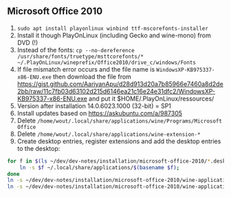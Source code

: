 ## Microsoft Office 2010

1. `sudo apt install playonlinux winbind ttf-mscorefonts-installer`
2. Install it though PlayOnLinux (including Gecko and wine-mono) from DVD (!)
3. Instead of the fonts: `cp --no-dereference /usr/share/fonts/truetype/msttcorefonts/* ~/.PlayOnLinux/wineprefix/Office2010/drive_c/windows/Fonts`
3. If file mismatch error occurs and the file name is `WindowsXP-KB975337-x86-ENU.exe` then download the file from https://gist.github.com/AariyanApu/d28d913d20a7b85966e7460a8d2de2bb/raw/11c7fb03d63102d215d6146ea21c16e24e31dfc2/WindowsXP-KB975337-x86-ENU.exe and put it $HOME/.PlayOnLinux/ressources/
4. Version after installation 14.0.6023.1000 (32-bit) = SP1
5. Install updates based on https://askubuntu.com/a/987305
6. Delete `/home/wout/.local/share/applications/wine/Programs/Microsoft Office`
7. Delete `/home/wout/.local/share/applications/wine-extension-*`
8. Create desktop entries, register extensions and add the desktop entries to the desktop:
```sh
for f in $(ls ~/dev/dev-notes/installation/microsoft-office-2010/*.desktop); do
    ln -s $f ~/.local/share/applications/$(basename $f);
done
ln -s ~/dev/dev-notes/installation/microsoft-office-2010/wine-application-excel-2010.desktop ~/Desktop/Microsoft\ Excel\ 2010.desktop
ln -s ~/dev/dev-notes/installation/microsoft-office-2010/wine-application-word-2010.desktop ~/Desktop/Microsoft\ Word\ 2010.desktop
```

